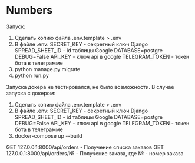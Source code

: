 # Numbers
Запуск:
  1. Сделать копию файла .env.template > .env
  2. В файле .env: SECRET_KEY - секретный ключ Django
                SPREAD_SHEET_ID - id таблицы Google
                DATABASE=postgre
                DEBUG=False
                API_KEY - ключ api в google 
                TELEGRAM_TOKEN - токен бота в телеграмме
  3. python manage.py migrate
  4. python run.py

Запуска докера не тестировался, не было возможности. В случае запуска с докером:
  1. Сделать копию файла .env.template > .env
  2. В файле .env: SECRET_KEY - секретный ключ Django
                SPREAD_SHEET_ID - id таблицы Google
                DATABASE=postgre
                DEBUG=False
                API_KEY - ключ api в google 
                TELEGRAM_TOKEN - токен бота в телеграмме
  3. docker-compose up --build   

GET 127.0.0.1:8000/api/orders - Получение списка заказов 
GET 127.0.0.1:8000/api/orders/№ - Получение заказа, где № - номер заказа

